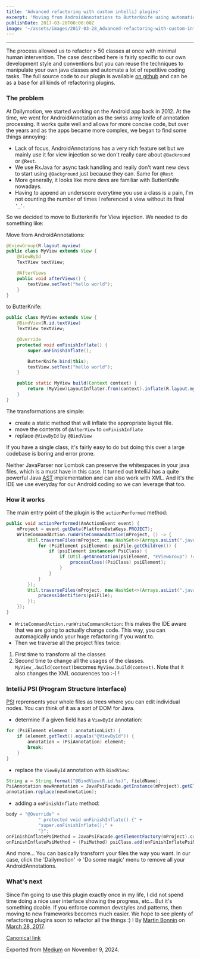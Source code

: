 ```yaml
---
title: 'Advanced refactoring with custom intelliJ plugins'
excerpt: 'Moving from AndroidAnnotations to ButterKnife using automatic processing from a custom intellij plugin'
publishDate: 2017-03-28T00:00:00Z
image: '~/assets/images/2017-03-28_Advanced-refactoring-with-custom-intelliJ-plugins/ij.png'
---
```

*** ** * ** ***


The process allowed us to refactor \> 50 classes at once with minimal human intervention. The case described here is fairly specific to our own development style and conventions but you can reuse the techniques to manipulate your own java classes and automate a lot of repetitive coding tasks. The full source code to our plugin is available [on github](https://github.com/dailymotion/aa2bk) and can be as a base for all kinds of refactoring plugins.

### The problem

At Dailymotion, we started working on the Android app back in 2012. At the time, we went for AndroidAnnotation as the swiss army knife of annotation processing. It works quite well and allows for more concise code, but over the years and as the apps became more complex, we began to find some things annoying:

* Lack of focus, AndroidAnnotations has a very rich feature set but we mainly use it for view injection so we don't really care about `@Backround` or `@Rest`.
* We use RxJava for async task handling and really don't want new devs to start using `@Background` just because they can. Same for `@Rest`
* More generally, it looks like more devs are familiar with ButterKnife nowadays.
* Having to append an underscore everytime you use a class is a pain, I'm not counting the number of times I referenced a view without its final `'_'`.

So we decided to move to Butterknife for View injection. We needed to do something like:

Move from AndroidAnnotations:

```java
@EviewGroup(R.layout.myview)
public class MyView extends View {
    @ViewById
    TextView textView;

    @AfterViews
    public void afterViews() {
        textView.setText("hello world");
    }
}
```

to ButterKnife:

```java
public class MyView extends View {
    @BindView(R.id.textView)
    TextView textView;

    @Override
    protected void onFinishInflate() {
        super.onFinishInflate();

        ButterKnife.bind(this);
        textView.setText("hello world");
    }

    public static MyView build(Context context) {
        return (MyView)LayoutInflater.from(context).inflate(R.layout.myview, null);
    }
}
```

The transformations are simple:

* create a static method that will inflate the appropriate layout file.
* move the contents of `@AfterView` to `onFinishInflate`
* replace `@ViewById` by `@BindView`

If you have a single class, it's fairly easy to do but doing this over a large codebase is boring and error prone.

Neither JavaParser nor Lombok can preserve the whitespaces in your java files, which is a must have in this case. It turned out IntelliJ has a quite powerful Java [AST](https://en.wikipedia.org/wiki/Abstract_syntax_tree) implementation and can also work with XML. And it's the IDE we use everyday for our Android coding so we can leverage that too.

### How it works

The main entry point of the plugin is the `actionPerformed` method:

```java
public void actionPerformed(AnActionEvent event) {
    mProject = event.getData(PlatformDataKeys.PROJECT);
    WriteCommandAction.runWriteCommandAction(mProject, () -> {
        Util.traverseFiles(mProject, new HashSet<>(Arrays.asList(".java")), psiFile -> {
            for (PsiElement psiElement: psiFile.getChildren()) {
                if (psiElement instanceof PsiClass) {
                    if (Util.getAnnotation(psiElement, "EViewGroup") != null) {
                        processClass((PsiClass) psiElement);
                    }
                }
            }
        });
        Util.traverseFiles(mProject, new HashSet<>(Arrays.asList(".java", ".xml")), psiFile -> {
            processIdentifiers(psiFile);
        });
    });
}
```

* `WriteCommandAction.runWriteCommandAction`: this makes the IDE aware that we are going to actually change code. This way, you can automagically undo your huge refactoring if you want to.
* Then we traverse all the project files twice:

1. First time to transform all the classes
2. Second time to change all the usages of the classes. `MyView_.build(context)`becomes `MyView.build(context)`. Note that it also changes the XML occurences too :-) !

### IntelliJ PSI (Program Structure Interface)

[PSI](http://www.jetbrains.org/intellij/sdk/docs/basics/architectural_overview/psi_files.html) reprensents your whole files as trees where you can edit individual nodes. You can think of it as a sort of DOM for Java.

* determine if a given field has a `ViewById` annotation:

```java
for (PsiElement element : annotationList) {
    if (element.getText().equals("@ViewById")) {
        annotation = (PsiAnnotation) element;
        break;
    }
}
```

* replace the `ViewById` annotation with `BindView`:

```java
String a = String.format("@BindView(R.id.%s)", fieldName);
PsiAnnotation newAnnotation = JavaPsiFacade.getInstance(mProject).getElementFactory().createAnnotationFromText(a, psiField);
annotation.replace(newAnnotation);
```

* adding a `onFinishInflate` method:

```java
body = "@Override" +
            " protected void onFinishInflate() {" +
            "super.onFinishInflate();" +
            "}";
onFinishInflatePsiMethod = JavaPsiFacade.getElementFactory(mProject).createMethodFromText(body, psiClass);
onFinishInflatePsiMethod = (PsiMethod) psiClass.add(onFinishInflatePsiMethod);
```

And more... You can basically transform your files the way you want. In our case, click the 'Dailymotion' -\> 'Do some magic' menu to remove all your AndroidAnnotations.

### What's next

Since I'm going to use this plugin exactly once in my life, I did not spend time doing a nice user interface showing the progress, etc... But it's something doable. If you enforce common devstyles and patterns, then moving to new frameworks becomes much easier. We hope to see plenty of refactoring plugins soon to refactor all the things :) !
By [Martin Bonnin](https://medium.com/@mbonnin) on [March 28, 2017](https://medium.com/p/d0ca4d21bdf1).

[Canonical link](https://medium.com/@mbonnin/advanced-refactoring-with-custom-intellij-plugins-d0ca4d21bdf1)

Exported from [Medium](https://medium.com) on November 9, 2024.

